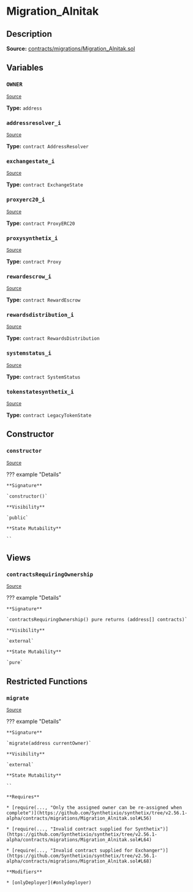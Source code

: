 # Migration_Alnitak

## Description

**Source:** [contracts/migrations/Migration_Alnitak.sol](https://github.com/Synthetixio/synthetix/tree/v2.56.1-alpha/contracts/migrations/Migration_Alnitak.sol)

## Variables

### `OWNER`

<sub>[Source](https://github.com/Synthetixio/synthetix/tree/v2.56.1-alpha/contracts/migrations/Migration_Alnitak.sol#L21)</sub>

**Type:** `address`

### `addressresolver_i`

<sub>[Source](https://github.com/Synthetixio/synthetix/tree/v2.56.1-alpha/contracts/migrations/Migration_Alnitak.sol#L24)</sub>

**Type:** `contract AddressResolver`

### `exchangestate_i`

<sub>[Source](https://github.com/Synthetixio/synthetix/tree/v2.56.1-alpha/contracts/migrations/Migration_Alnitak.sol#L30)</sub>

**Type:** `contract ExchangeState`

### `proxyerc20_i`

<sub>[Source](https://github.com/Synthetixio/synthetix/tree/v2.56.1-alpha/contracts/migrations/Migration_Alnitak.sol#L26)</sub>

**Type:** `contract ProxyERC20`

### `proxysynthetix_i`

<sub>[Source](https://github.com/Synthetixio/synthetix/tree/v2.56.1-alpha/contracts/migrations/Migration_Alnitak.sol#L28)</sub>

**Type:** `contract Proxy`

### `rewardescrow_i`

<sub>[Source](https://github.com/Synthetixio/synthetix/tree/v2.56.1-alpha/contracts/migrations/Migration_Alnitak.sol#L36)</sub>

**Type:** `contract RewardEscrow`

### `rewardsdistribution_i`

<sub>[Source](https://github.com/Synthetixio/synthetix/tree/v2.56.1-alpha/contracts/migrations/Migration_Alnitak.sol#L38)</sub>

**Type:** `contract RewardsDistribution`

### `systemstatus_i`

<sub>[Source](https://github.com/Synthetixio/synthetix/tree/v2.56.1-alpha/contracts/migrations/Migration_Alnitak.sol#L32)</sub>

**Type:** `contract SystemStatus`

### `tokenstatesynthetix_i`

<sub>[Source](https://github.com/Synthetixio/synthetix/tree/v2.56.1-alpha/contracts/migrations/Migration_Alnitak.sol#L34)</sub>

**Type:** `contract LegacyTokenState`

## Constructor

### `constructor`

<sub>[Source](https://github.com/Synthetixio/synthetix/tree/v2.56.1-alpha/contracts/migrations/Migration_Alnitak.sol#L41)</sub>

??? example "Details"

    **Signature**

    `constructor()`

    **Visibility**

    `public`

    **State Mutability**

    ``

## Views

### `contractsRequiringOwnership`

<sub>[Source](https://github.com/Synthetixio/synthetix/tree/v2.56.1-alpha/contracts/migrations/Migration_Alnitak.sol#L43)</sub>

??? example "Details"

    **Signature**

    `contractsRequiringOwnership() pure returns (address[] contracts)`

    **Visibility**

    `external`

    **State Mutability**

    `pure`

## Restricted Functions

### `migrate`

<sub>[Source](https://github.com/Synthetixio/synthetix/tree/v2.56.1-alpha/contracts/migrations/Migration_Alnitak.sol#L55)</sub>

??? example "Details"

    **Signature**

    `migrate(address currentOwner)`

    **Visibility**

    `external`

    **State Mutability**

    ``

    **Requires**

    * [require(..., "Only the assigned owner can be re-assigned when complete")](https://github.com/Synthetixio/synthetix/tree/v2.56.1-alpha/contracts/migrations/Migration_Alnitak.sol#L56)

    * [require(..., "Invalid contract supplied for Synthetix")](https://github.com/Synthetixio/synthetix/tree/v2.56.1-alpha/contracts/migrations/Migration_Alnitak.sol#L64)

    * [require(..., "Invalid contract supplied for Exchanger")](https://github.com/Synthetixio/synthetix/tree/v2.56.1-alpha/contracts/migrations/Migration_Alnitak.sol#L68)

    **Modifiers**

    * [onlyDeployer](#onlydeployer)
